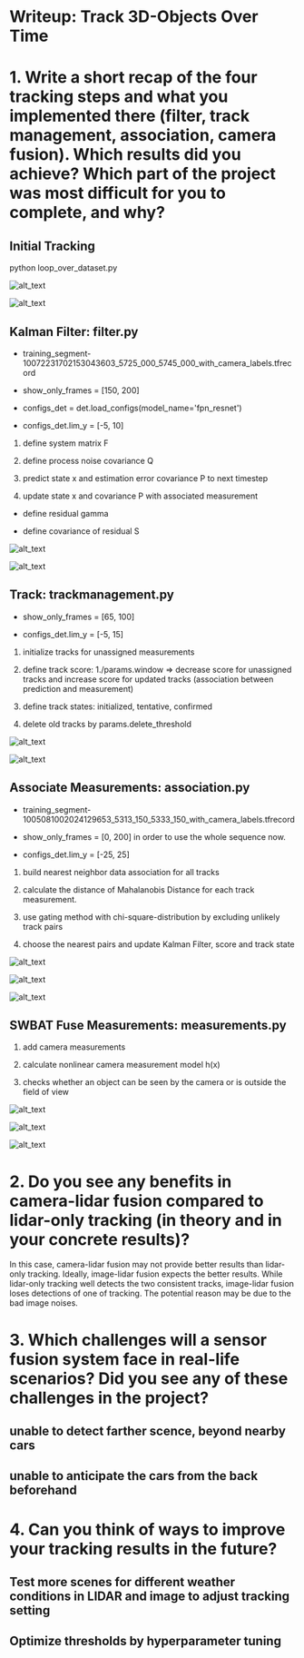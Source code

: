 # Writeup: Track 3D-Objects Over Time


# 1. Write a short recap of the four tracking steps and what you implemented there (filter, track management, association, camera fusion). Which results did you achieve? Which part of the project was most difficult for you to complete, and why?

## Initial Tracking

python loop_over_dataset.py

![alt_text](https://github.com/vickyting0910/fusiondetection/blob/main/img/track0.png)

![alt_text](https://github.com/vickyting0910/fusiondetection/blob/main/img/rmse0.png)


## Kalman Filter: filter.py

- training_segment-10072231702153043603_5725_000_5745_000_with_camera_labels.tfrecord

- show_only_frames = [150, 200]

- configs_det = det.load_configs(model_name='fpn_resnet')

- configs_det.lim_y = [-5, 10]

1. define system matrix F

2. define process noise covariance Q

3. predict state x and estimation error covariance P to next timestep

4. update state x and covariance P with associated measurement

- define residual gamma

- define covariance of residual S

![alt_text](https://github.com/vickyting0910/fusiondetection/blob/main/img/track1.png)

![alt_text](https://github.com/vickyting0910/fusiondetection/blob/main/img/rmse1.png)


## Track: trackmanagement.py

- show_only_frames = [65, 100]

- configs_det.lim_y = [-5, 15]

1. initialize tracks for unassigned measurements

2. define track score: 1./params.window => decrease score for unassigned tracks and increase score for updated tracks (association between prediction and measurement)

3. define track states: initialized, tentative, confirmed

4. delete old tracks by params.delete_threshold

![alt_text](https://github.com/vickyting0910/fusiondetection/blob/main/img/track2.png)

![alt_text](https://github.com/vickyting0910/fusiondetection/blob/main/img/rmse2.png)


## Associate Measurements: association.py

- training_segment-1005081002024129653_5313_150_5333_150_with_camera_labels.tfrecord

- show_only_frames = [0, 200] in order to use the whole sequence now.

- configs_det.lim_y = [-25, 25]

1. build nearest neighbor data association for all tracks

2. calculate the distance of Mahalanobis Distance for each track measurement.

3. use gating method with chi-square-distribution by excluding unlikely track pairs

4. choose the nearest pairs  and update Kalman Filter, score and track state 

![alt_text](https://github.com/vickyting0910/fusiondetection/blob/main/img/track3.png)

![alt_text](https://github.com/vickyting0910/fusiondetection/blob/main/img/rmse3.png)

![alt_text](https://github.com/vickyting0910/fusiondetection/blob/main/img/animation_step3.gif)


## SWBAT Fuse Measurements: measurements.py

1. add camera measurements

2. calculate nonlinear camera measurement model h(x)

3. checks whether an object can be seen by the camera or is outside the field of view

![alt_text](https://github.com/vickyting0910/fusiondetection/blob/main/img/track4.png)

![alt_text](https://github.com/vickyting0910/fusiondetection/blob/main/img/rmse4.png)

![alt_text](https://github.com/vickyting0910/fusiondetection/blob/main/img/animation_step4.gif)

# 2. Do you see any benefits in camera-lidar fusion compared to lidar-only tracking (in theory and in your concrete results)? 

In this case, camera-lidar fusion may not provide better results than lidar-only tracking. Ideally,  image-lidar fusion expects the better results. While lidar-only tracking well detects the two consistent tracks, image-lidar fusion loses detections of one of tracking. The potential reason may be due to the bad image noises. 

# 3. Which challenges will a sensor fusion system face in real-life scenarios? Did you see any of these challenges in the project?

## unable to detect farther scence, beyond nearby cars

## unable to anticipate the cars from the back beforehand

# 4. Can you think of ways to improve your tracking results in the future?

## Test more scenes for different weather conditions in LIDAR and image to adjust tracking setting

## Optimize thresholds by hyperparameter tuning


